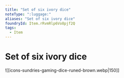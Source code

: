 ```yaml
---
title: "Set of six ivory dice"
noteType: ":luggage:"
aliases: "Set of six ivory dice"
foundryId: Item.rRvmRlp6Vo8pjf2Q
tags:
  - Item
---
```


# Set of six ivory dice
![[icons-sundries-gaming-dice-runed-brown.webp|150]]

